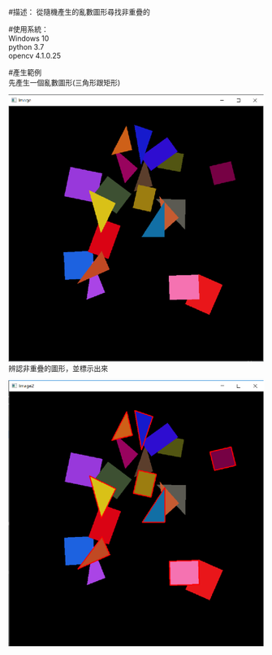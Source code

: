 #描述：
從隨機產生的亂數圖形尋找非重疊的  

#使用系統：  
Windows 10  
python 3.7  
opencv 4.1.0.25

#產生範例  
先產生一個亂數圖形(三角形跟矩形)  

![image](https://github.com/xenoz24/ImageRecognize/blob/master/Image1.png)  
辨認非重疊的圖形，並標示出來  

![image](https://github.com/xenoz24/ImageRecognize/blob/master/Image2.png)
 
